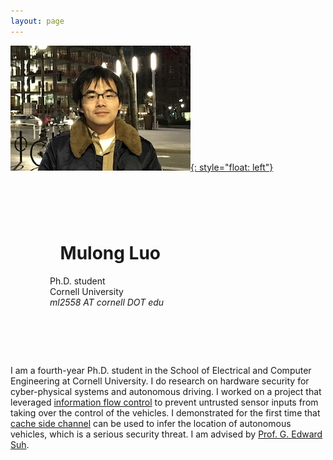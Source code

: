 ```yaml
---
layout: page
---
```

[![photo](/fig/boston_s.jpg){: style="float: left"}](/fig/boston.jpg) 
# &nbsp;
# &nbsp; &nbsp; &nbsp; &nbsp; &nbsp; &nbsp;          **Mulong Luo** 
 &nbsp; &nbsp; &nbsp; &nbsp; &nbsp; &nbsp; &nbsp; &nbsp;          Ph.D. student   
 &nbsp; &nbsp; &nbsp; &nbsp; &nbsp; &nbsp; &nbsp; &nbsp;          Cornell University   
 &nbsp; &nbsp; &nbsp; &nbsp; &nbsp; &nbsp; &nbsp; &nbsp;          *ml2558 AT cornell DOT edu*
# &nbsp;

I am a fourth-year Ph.D. student in the School of Electrical and Computer Engineering at Cornell University. I do research on hardware security for cyber-physical systems and autonomous driving. I worked on a project that leveraged [information flow control](pub/ifc-cpsspc2018.pdf) to prevent untrusted sensor inputs from taking over the control of the vehicles. I demonstrated for the first time that [cache side channel](pub/sec20-luo.pdf) can be used to infer the location of autonomous vehicles, which is a serious security threat. I am advised by [Prof. G. Edward Suh](https://tsg.ece.cornell.edu/people/g-edward-suh/).

